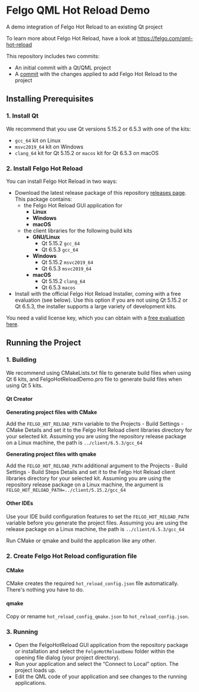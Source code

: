# Felgo QML Hot Reload Demo

A demo integration of Felgo Hot Reload to an existing Qt project

To learn more about Felgo Hot Reload, have a look at https://felgo.com/qml-hot-reload

This repository includes two commits:

- An initial commit with a Qt/QML project
- A [commit](https://github.com/FelgoSDK/FelgoHotReloadDemo/commit/master) with the changes applied to add Felgo Hot Reload to the project

## Installing Prerequisites

### 1. Install Qt

We recommend that you use Qt versions 5.15.2 or 6.5.3 with one of the kits:
- `gcc_64` kit on Linux
- `msvc2019_64` kit on Windows
- `clang_64` kit for Qt 5.15.2 or `macos` kit for Qt 6.5.3 on macOS 

### 2. Install Felgo Hot Reload

You can install Felgo Hot Reload in two ways:

- Download the latest release package of this repository [releases page](https://github.com/FelgoSDK/FelgoHotReloadDemo/releases). This package contains:
  - the Felgo Hot Reload GUI application for
    - **Linux**
    - **Windows**
    - **macOS**
  - the client libraries for the following build kits
    - **GNU/Linux**
      - Qt 5.15.2 `gcc_64`
      - Qt 6.5.3 `gcc_64`
    - **Windows**
      - Qt 5.15.2 `msvc2019_64`
      - Qt 6.5.3 `msvc2019_64`
    - **macOS**
      - Qt 5.15.2 `clang_64`
      - Qt 6.5.3 `macos`
- Install with the official Felgo Hot Reload Installer, coming with a free evaluation (see below). Use this option if you are not using Qt 5.15.2 or Qt 6.5.3, the installer supports a large variety of development kits.

You need a valid license key, which you can obtain with a [free evaluation here](https://felgo.com/qml-hot-reload).

## Running the Project

### 1. Building

We recommend using CMakeLists.txt file to generate build files when using Qt 6 kits, and FelgoHotReloadDemo.pro file to generate build files when using Qt 5 kits.

#### Qt Creator

**Generating project files with CMake**

Add the `FELGO_HOT_RELOAD_PATH` variable to the Projects - Build Settings - CMake Details and set it to the Felgo Hot Reload client libraries directory for your selected kit.
Assuming you are using the repository release package on a Linux machine, the path is `../client/6.5.3/gcc_64`

**Generating project files with qmake**

Add the `FELGO_HOT_RELOAD_PATH` additional argument to the Projects - Build Settings - Build Steps Details and set it to the Felgo Hot Reload client libraries directory for your selected kit.
Assuming you are using the repository release package on a Linux machine, the argument is `FELGO_HOT_RELOAD_PATH=../client/5.15.2/gcc_64`

#### Other IDEs

Use your IDE build configuration features to set the `FELGO_HOT_RELOAD_PATH` variable before you generate the project files.
Assuming you are using the release package on a Linux machine, the path is `../client/6.5.3/gcc_64`

Run CMake or qmake and build the application like any other.

### 2. Create Felgo Hot Reload configuration file

#### CMake

CMake creates the required `hot_reload_config.json` file automatically. There's nothing you have to do.

#### qmake

Copy or rename `hot_reload_config_qmake.json` to `hot_reload_config.json`.

### 3. Running

- Open the FelgoHotReload GUI application from the repository package or installation and select the `FelgoHotReloadDemo` folder within the opening file dialog (your project directory).
- Run your application and select the “Connect to Local” option. The project loads up.
- Edit the QML code of your application and see changes to the running applications.

